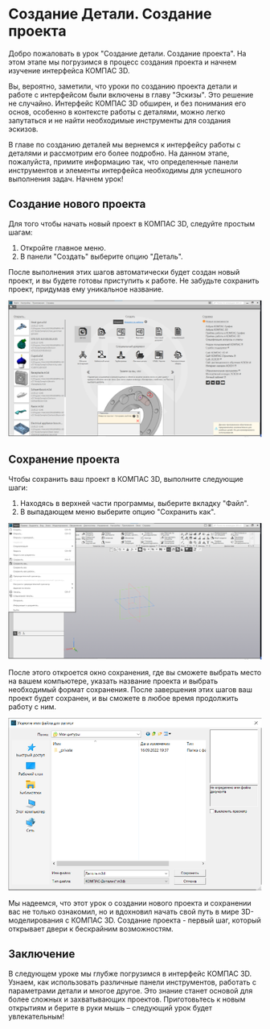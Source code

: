 # Создание Детали. Создание проекта

Добро пожаловать в урок "Создание детали. Создание проекта". На этом этапе мы погрузимся в процесс создания проекта и начнем изучение интерфейса КОМПАС 3D.

Вы, вероятно, заметили, что уроки по созданию проекта детали и работе с интерфейсом были включены в главу "Эскизы". Это решение не случайно. Интерфейс КОМПАС 3D обширен, и без понимания его основ, особенно в контексте работы с деталями, можно легко запутаться и не найти необходимые инструменты для создания эскизов.

В главе по созданию деталей мы вернемся к интерфейсу работы с деталями и рассмотрим его более подробно. На данном этапе, пожалуйста, примите информацию так, что определенные панели инструментов и элементы интерфейса необходимы для успешного выполнения задач. Начнем урок!

## Создание нового проекта

Для того чтобы начать новый проект в КОМПАС 3D, следуйте простым шагам:

1. Откройте главное меню.
2. В панели "Создать" выберите опцию "Деталь".

После выполнения этих шагов автоматически будет создан новый проект, и вы будете готовы приступить к работе. Не забудьте сохранить проект, придумав ему уникальное название.

![Создание новой детали](image.png)

## Сохранение проекта

Чтобы сохранить ваш проект в КОМПАС 3D, выполните следующие шаги:

1. Находясь в верхней части программы, выберите вкладку "Файл".
2. В выпадающем меню выберите опцию "Сохранить как".

![Сохранить как...](image-1.png)

После этого откроется окно сохранения, где вы сможете выбрать место на вашем компьютере, указать название проекта и выбрать необходимый формат сохранения. После завершения этих шагов ваш проект будет сохранен, и вы сможете в любое время продолжить работу с ним.

![Пример сохранения](image-2.png)

Мы надеемся, что этот урок о создании нового проекта и сохранении вас не только ознакомил, но и вдохновил начать свой путь в мире 3D-моделирования с КОМПАС 3D. Создание проекта - первый шаг, который открывает двери к бескрайним возможностям.

## Заключение

В следующем уроке мы глубже погрузимся в интерфейс КОМПАС 3D. Узнаем, как использовать различные панели инструментов, работать с параметрами детали и многое другое. Это знание станет основой для более сложных и захватывающих проектов. Приготовьтесь к новым открытиям и берите в руки мышь – следующий урок будет увлекательным!
